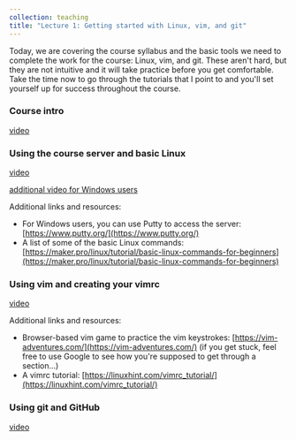 ```yaml
---
collection: teaching
title: "Lecture 1: Getting started with Linux, vim, and git"
---
```


Today, we are covering the course syllabus and the basic tools we need to
complete the work for the course: Linux, vim, and git. These aren't hard, but
they are not intuitive and it will take practice before you get comfortable.
Take the time now to go through the tutorials that I point to and you'll set
yourself up for success throughout the course.

### Course intro
[video]()

### Using the course server and basic Linux
[video]()

[additional video for Windows users]()

Additional links and resources:
* For Windows users, you can use Putty to access the server: [https://www.putty.org/](https://www.putty.org/)
* A list of some of the basic Linux commands: [https://maker.pro/linux/tutorial/basic-linux-commands-for-beginners](https://maker.pro/linux/tutorial/basic-linux-commands-for-beginners)

### Using vim and creating your vimrc
[video]()

Additional links and resources:
* Browser-based vim game to practice the vim keystrokes: [https://vim-adventures.com/](https://vim-adventures.com/) (if you
	get stuck, feel free to use Google to see how you're supposed to get
	through a section...)
* A vimrc tutorial: [https://linuxhint.com/vimrc_tutorial/](https://linuxhint.com/vimrc_tutorial/)

### Using git and GitHub
[video]()
